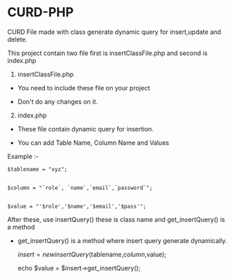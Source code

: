 # CURD-PHP
CURD File made with class generate dynamic query for insert,update and delete. 

This project contain two file first is insertClassFile.php and second is index.php

1. insertClassFile.php


* You need to include these file on your project 


* Don't do any changes on it.

2. index.php


* These file contain dynamic query for insertion.


* You can add Table Name, Column Name and Values


Example :-


    $tablename = "xyz";
	
	
    $column = "`role`, `name`,`email`,`password`";
	
	
    $value = "'$role','$name','$email','$pass'";
	
	
After these, use insertQuery() these is class name and get_insertQuery() is a method


* get_insertQuery() is a method where insert query generate dynamically.


	
	
    $insert = new insertQuery($tablename,$column,$value);
	
	
    echo $value = $insert->get_insertQuery();
	
	
